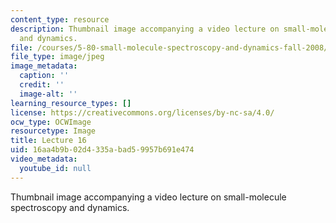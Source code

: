 ```yaml
---
content_type: resource
description: Thumbnail image accompanying a video lecture on small-molecule spectroscopy
  and dynamics.
file: /courses/5-80-small-molecule-spectroscopy-and-dynamics-fall-2008/16aa4b9b02d4335abad59957b691e474_mit5_80f08lec16_th.jpg
file_type: image/jpeg
image_metadata:
  caption: ''
  credit: ''
  image-alt: ''
learning_resource_types: []
license: https://creativecommons.org/licenses/by-nc-sa/4.0/
ocw_type: OCWImage
resourcetype: Image
title: Lecture 16
uid: 16aa4b9b-02d4-335a-bad5-9957b691e474
video_metadata:
  youtube_id: null
---
```

Thumbnail image accompanying a video lecture on small-molecule spectroscopy and dynamics.